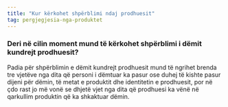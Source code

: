 ```yaml
---
title: "Kur kërkohet shpërblimi ndaj prodhuesit"
tag: pergjegjesia-nga-produktet
---
```


### Deri në cilin moment mund të kërkohet shpërblimi i dëmit kundrejt prodhuesit?

Padia për shpërblimin e dëmit kundrejt prodhuesit mund të ngrihet brenda tre vjetëve nga dita që personi i dëmtuar ka pasur ose duhej të kishte pasur dijeni për dëmin, të metat e produktit dhe identitetin e prodhuesit, por në çdo rast jo më vonë se dhjetë vjet nga dita që prodhuesi ka vënë në qarkullim produktin që ka shkaktuar dëmin.
